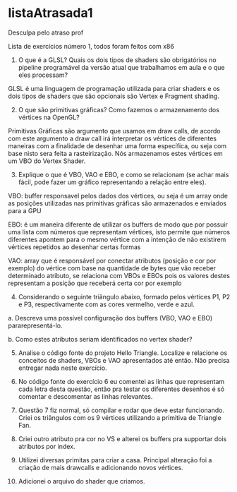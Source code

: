 # listaAtrasada1
Desculpa pelo atraso prof

Lista de exercícios número 1, todos foram feitos com x86

1) O que é a GLSL? Quais os dois tipos de shaders são obrigatórios no pipeline programável
da versão atual que trabalhamos em aula e o que eles processam? 

GLSL é uma linguagem de programação utilizada para criar shaders e os dois tipos de shaders que são opcionais são Vertex e Fragment shading.

2) O que são primitivas gráficas? Como fazemos o armazenamento dos vértices na OpenGL?

Primitivas Gráficas são argumento que usamos em draw calls, de acordo com este argumento a draw call irá interpretar os vértices de diferentes maneiras com a finalidade de desenhar uma forma específica, ou seja com base nisto sera feita a rasteirização. Nós armazenamos estes vértices em um VBO do Vertex Shader.

3) Explique o que é VBO, VAO e EBO, e como se relacionam (se achar mais fácil, pode fazer um gráfico representando a relação entre eles). 

VBO: buffer responsavel pelos dados dos vértices, ou seja é um array onde as posições utilizadas nas primitivas gráficas são armazenados e enviados para a GPU

EBO: é um maneira diferente de utilizar os buffers de modo que por possuir uma lista com números que representam vértices, isto permite que números diferentes apontem para o mesmo vértice com a intenção de não existirem vértices repetidos ao desenhar certas formas

VAO: array que é responsável por conectar atributos (posição e cor por exemplo) do vértice com base na quantidade de bytes que vão receber determinado atributo, se relaciona com VBOs e EBOs pois os valores destes representam a posição que receberá certa cor por exemplo

4) Considerando o seguinte triângulo abaixo, formado pelos vértices P1, P2 e P3,
respectivamente com as cores vermelho, verde e azul.

a. Descreva uma possível configuração dos buffers (VBO, VAO e EBO) pararepresentá-lo.

b. Como estes atributos seriam identificados no vertex shader?
        
5) Analise o código fonte do projeto Hello Triangle. Localize e relacione os conceitos de
shaders, VBOs e VAO apresentados até então. Não precisa entregar nada neste exercício.

6) No código fonte do exercício 6 eu comentei as linhas que representam cada letra desta questão, então pra testar os diferentes desenhos é só comentar e descomentar as linhas relevantes. 

7) Questão 7 fiz normal, só compilar e rodar que deve estar funcionando. Criei os triângulos com os 9 vértices utilizando a primitiva de Triangle Fan.

8) Criei outro atributo pra cor no VS e alterei os buffers pra supportar dois atributos por index.

9) Utilizei diversas primitas para criar a casa. Principal alteração foi a criação de mais drawcalls e adicionando novos vértices.

10) Adicionei o arquivo do shader que criamos.
